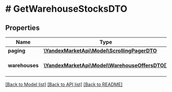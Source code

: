 # # GetWarehouseStocksDTO

## Properties

Name | Type | Description | Notes
------------ | ------------- | ------------- | -------------
**paging** | [**\YandexMarketApi\Model\ScrollingPagerDTO**](ScrollingPagerDTO.md) |  | [optional]
**warehouses** | [**\YandexMarketApi\Model\WarehouseOffersDTO[]**](WarehouseOffersDTO.md) | Страница списка складов. | [optional]

[[Back to Model list]](../../README.md#models) [[Back to API list]](../../README.md#endpoints) [[Back to README]](../../README.md)
